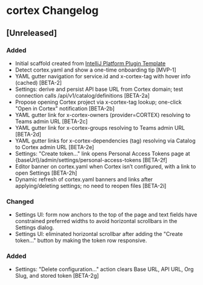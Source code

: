<!-- Keep a Changelog guide -> https://keepachangelog.com -->

# cortex Changelog

## [Unreleased]
### Added
- Initial scaffold created from [IntelliJ Platform Plugin Template](https://github.com/JetBrains/intellij-platform-plugin-template)
- Detect cortex.yaml and show a one-time onboarding tip [MVP-1]
- YAML gutter navigation for service.id and x-cortex-tag with hover info (cached) [BETA-2]
- Settings: derive and persist API base URL from Cortex domain; test connection calls /api/v1/catalog/definitions [BETA-2a]
- Propose opening Cortex project via x-cortex-tag lookup; one-click "Open in Cortex" notification [BETA-2b]
- YAML gutter link for x-cortex-owners (provider=CORTEX) resolving to Teams admin URL [BETA-2c]
- YAML gutter link for x-cortex-groups resolving to Teams admin URL [BETA-2d]
- YAML gutter links for x-cortex-dependencies (tag) resolving via Catalog to Cortex admin URL [BETA-2e]
- Settings: "Create token…" link opens Personal Access Tokens page at {baseUrl}/admin/settings/personal-access-tokens [BETA-2f]
- Editor banner on cortex.yaml when Cortex isn’t configured, with a link to open Settings [BETA-2h]
- Dynamic refresh of cortex.yaml banners and links after applying/deleting settings; no need to reopen files [BETA-2i]
### Changed
 - Settings UI: form now anchors to the top of the page and text fields have constrained preferred widths to avoid horizontal scrollbars in the Settings dialog.
 - Settings UI: eliminated horizontal scrollbar after adding the "Create token…" button by making the token row responsive.
### Added
- Settings: "Delete configuration…" action clears Base URL, API URL, Org Slug, and stored token [BETA-2g]
